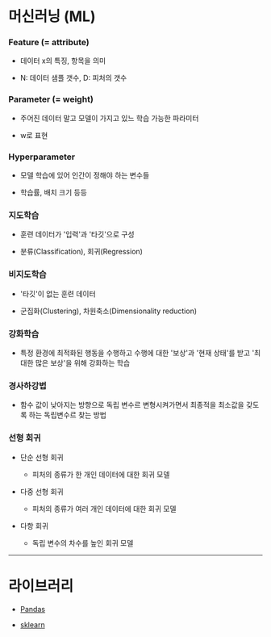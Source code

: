 # 머신러닝 (ML)

### Feature (= attribute)

  - 데이터 x의 특징, 항목을 의미
  
  - N: 데이터 샘플 갯수, D: 피처의 갯수
  
### Parameter (= weight)

  - 주어진 데이터 말고 모델이 가지고 있느 학습 가능한 파라미터
  
  - w로 표현
  
### Hyperparameter

  - 모델 학습에 있어 인간이 정해야 하는 변수들
  
  - 학습률, 배치 크기 등등

### 지도학습 
  
  * 훈련 데이터가 '입력'과 '타깃'으로 구성
  
  * 분류(Classification), 회귀(Regression)

### 비지도학습

  * '타깃'이 없는 훈련 데이터

  * 군집화(Clustering), 차원축소(Dimensionality reduction)
  
### 강화학습
  
  * 특정 환경에 최적화된 행동을 수행하고 수행에 대한 '보상'과 '현재 상태'를 받고 '최대한 많은 보상'을 위해 강화하는 학습
  
### 경사하강법
  
  * 함수 값이 낮아지는 방향으로 독립 변수르 변형시켜가면서 최종적을 최소값을 갖도록 하는 독립변수르 찾는 방법
  
### 선형 회귀
  
  - 단순 선형 회귀
    
    - 피처의 종류가 한 개인 데이터에 대한 회귀 모델
    
  - 다중 선형 회귀
  
    - 피처의 종류가 여러 개인 데이터에 대한 회귀 모델
    
  - 다항 회귀
  
    - 독립 변수의 차수를 높인 회귀 모델
---
# 라이브러리

* [Pandas](https://github.com/JAEHYUNYUK/Machine-Learning/blob/main/Pandas/Pandas.md)

* [sklearn](https://github.com/JAEHYUNYUK/Machine-Learning/blob/main/sklearn/sklearn.md)
